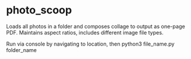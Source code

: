 # photo_scoop
Loads all photos in a folder and composes collage to output as one-page PDF. Maintains aspect ratios, includes different image file types.

Run via console by navigating to location, then python3 file_name.py folder_name
